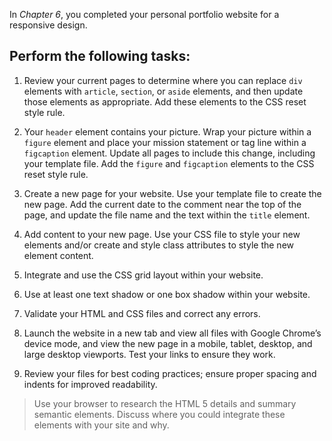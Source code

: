 <!--practice-->
In *Chapter 6*, you completed your personal portfolio website for a responsive design.

## Perform the following tasks:

1. Review your current pages to determine where you can replace `div` elements with `article`, `section`, or `aside` elements, and then update those elements as appropriate. Add these elements to the CSS reset style rule. 

2. Your `header` element contains your picture. Wrap your picture within a `figure` element and place your mission statement or tag line within a `figcaption` element. Update all pages to include this change, including your template file. Add the `figure` and `figcaption` elements to the CSS reset style rule.

3. Create a new page for your website. Use your template file to create the new page. Add the current date to the comment near the top of the page, and update the file name and the text within the `title` element. 

4. Add content to your new page. Use your CSS file to style your new elements and/or create and style class attributes to style the new element content. 

5. Integrate and use the CSS grid layout within your website. 

6. Use at least one text shadow or one box shadow within your website. 

7. Validate your HTML and CSS files and correct any errors. 

8. Launch the website in a new tab and view all files with Google Chrome’s device mode, and view the new page in a mobile, tablet, desktop, and large desktop viewports. Test your links to ensure they work. 

9. Review your files for best coding practices; ensure proper spacing and indents for improved readability.

> Use your browser to research the HTML 5 details and summary semantic elements. Discuss where you could integrate these elements with your site and why.
<!--
{
    "CopyExercise": {
        "name": "Chapter 6 YT01",
        "copyTarget": "/chapter6/yt01/student/*",
        "pasteTarget": "./"
    }
}
-->